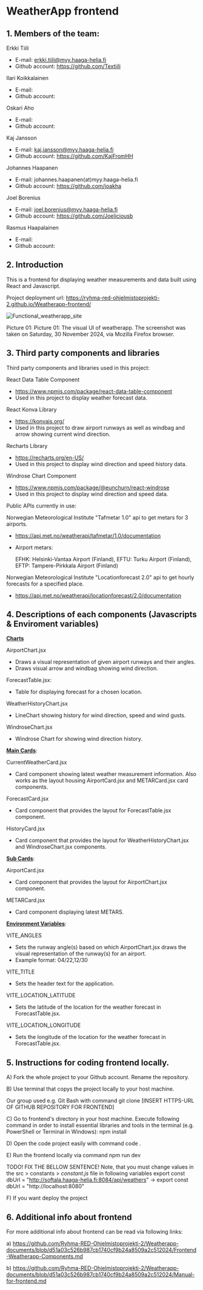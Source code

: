 # WeatherApp frontend

## 1. Members of the team:

Erkki Tiili
- E-mail: erkki.tiili@myy.haaga-helia.fi
- Github account: https://github.com/Textiili

Ilari Koikkalainen
- E-mail:
- Github account:

Oskari Aho
- E-mail:
- Github account:

Kaj Jansson
- E-mail: kaj.jansson@myy.haaga-helia.fi
- Github account: https://github.com/KajFromHH

Johannes Haapanen
- E-mail: johannes.haapanen(at)myy.haaga-helia.fi
- Github account: https://github.com/joakha

Joel Borenius
- E-mail: joel.borenius@myy.haaga-helia.fi
- Github account: https://github.com/Joeliciousb

Rasmus Haapalainen
- E-mail:
- Github account:

## 2. Introduction

This is a frontend for displaying weather measurements and data built using React and Javascript.

Project deployment url: https://ryhma-red-ohjelmistoprojekti-2.github.io/Weatherapp-frontend/

![Functional_weatherapp_site](https://github.com/user-attachments/assets/b3d5492c-5591-4c59-bd48-8b12e73065bc)

Picture 01: Picture 01: The visual UI of weatherapp. The screenshot was taken on Saturday, 30 November 2024, via Mozilla Firefox browser.

## 3. Third party components and libraries

Third party components and libraries used in this project:

React Data Table Component

- https://www.npmjs.com/package/react-data-table-component
- Used in this project to display weather forecast data.

React Konva Library
- https://konvajs.org/ 
- Used in this project to draw airport runways as well as windbag and arrow showing current wind direction.

Recharts Library
- https://recharts.org/en-US/ 
- Used in this project to display wind direction and speed history data.

Windrose Chart Component
- https://www.npmjs.com/package/@eunchurn/react-windrose
- Used in this project to display wind direction and speed data.

Public APIs currently in use:

Norwegian Meteorological Institute "Tafmetar 1.0" api to get metars for 3 airports.

- https://api.met.no/weatherapi/tafmetar/1.0/documentation

- Airport metars:

  EFHK: Helsinki-Vantaa Airport (Finland), 
  EFTU: Turku Airport (Finland), 
  EFTP: Tampere-Pirkkala Airport (Finland)

Norwegian Meteorological Institute "Locationforecast 2.0" api to get hourly forecasts for a specified place.

- https://api.met.no/weatherapi/locationforecast/2.0/documentation

## 4. Descriptions of each components (Javascripts & Enviroment variables)

<ins>**Charts**</ins>

AirportChart.jsx

- Draws a visual representation of given airport runways and their angles.
- Draws visual arrow and windbag showing wind direction.

ForecastTable.jsx:

- Table for displaying forecast for a chosen location.

WeatherHistoryChart.jsx

- LineChart showing history for wind direction, speed and wind gusts.

WindroseChart.jsx

- Windrose Chart for showing wind direction history.

<ins>**Main Cards**</ins>:

CurrentWeatherCard.jsx

- Card component showing latest weather measurement information. Also works as the layout housing AirportCard.jsx and METARCard.jsx card components.

ForecastCard.jsx

- Card component that provides the layout for ForecastTable.jsx component.

HistoryCard.jsx

- Card component that provides the layout for WeatherHistoryChart.jsx and WindroseChart.jsx components.

<ins>**Sub Cards**</ins>:

AirportCard.jsx

- Card component that provides the layout for AirportChart.jsx component.

METARCard.jsx

- Card component displaying latest METARS.

<ins>**Environment Variables**</ins>:

VITE_ANGLES

- Sets the runway angle(s) based on which AirportChart.jsx draws the visual representation of the runway(s) for an airport.
- Example format: 04/22,12/30

VITE_TITLE

- Sets the header text for the application.

VITE_LOCATION_LATITUDE

- Sets the latitude of the location for the weather forecast in ForecastTable.jsx.

VITE_LOCATION_LONGITUDE

- Sets the longitude of the location for the weather forecast in ForecastTable.jsx.

## 5. Instructions for coding frontend locally.

A) Fork the whole project to your Github account. Rename the repository.

B) Use terminal that copys the project locally to your host machine.

Our group used e.g. Git Bash with command 
  git clone [INSERT HTTPS-URL OF GITHUB REPOSITORY FOR FRONTEND]

C) Go to frontend's directory in your host machine. Execute following command in order to
install essential libraries and tools in the terminal (e.g. PowerShell or Terminal in Windows):
  npm install

D) Open the code project easily with command
  code .

E) Run the frontend locally via command
  npm run dev

TODO! FIX THE BELLOW SENTENCE!
Note, that you must change values in the src > constants > _constant.js_ file in following variables
  export const dbUrl = "http://softala.haaga-helia.fi:8084/api/weathers"  -> export const dbUrl = "http://localhost:8080"

F) If you want deploy the project 

## 6. Additional info about frontend
For more additional info about frontend can be read via following links:

a) https://github.com/Ryhma-RED-Ohjelmistoprojekti-2/Weatherapp-documents/blob/d51a03c526b987cb1740cf9b24a8509a2c512024/Frontend-Weatherapp-Components.md

b) https://github.com/Ryhma-RED-Ohjelmistoprojekti-2/Weatherapp-documents/blob/d51a03c526b987cb1740cf9b24a8509a2c512024/Manual-for-frontend.md
